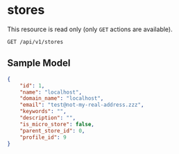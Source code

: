stores
======

This resource is read only (only `GET` actions are available).

```shell
GET /api/v1/stores
```

Sample Model
------------

```json
{
	"id": 1,
	"name": "localhost",
	"domain_name": "localhost",
	"email": "test@not-my-real-address.zzz",
	"keywords": "",
	"description": "",
	"is_micro_store": false,
	"parent_store_id": 0,
	"profile_id": 9
}
```